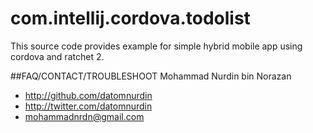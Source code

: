 # com.intellij.cordova.todolist
This source code provides example for simple hybrid mobile app using cordova and ratchet 2.

##FAQ/CONTACT/TROUBLESHOOT
Mohammad Nurdin bin Norazan

- http://github.com/datomnurdin
- http://twitter.com/datomnurdin
- mohammadnrdn@gmail.com
